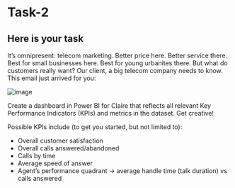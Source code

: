# Task-2
## Here is your task
It’s omnipresent: telecom marketing. Better price here. Better service there. Best for small businesses here. Best for young urbanites there. But what do customers really want? Our client, a big telecom company needs to know. This email just arrived for you:

![image](https://github.com/Ziddz/PWC-Forage-PowerBI/assets/111627510/52e500a9-cfa5-423d-b9a3-b1aeee79a9cb)


Create a dashboard in Power BI for Claire that reflects all relevant Key Performance Indicators (KPIs) and metrics in the dataset. Get creative! 

Possible KPIs include (to get you started, but not limited to):

* Overall customer satisfaction
* Overall calls answered/abandoned
* Calls by time
* Average speed of answer
* Agent’s performance quadrant -> average handle time (talk duration) vs calls answered

